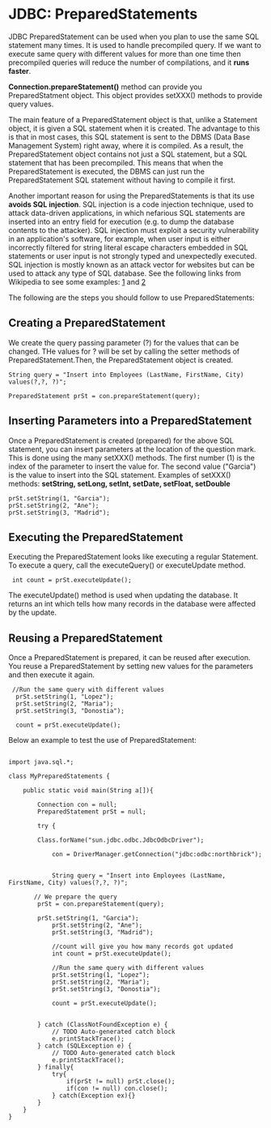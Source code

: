 # JDBC: PreparedStatements


JDBC PreparedStatement can be used when you plan to use the same SQL statement many times. It is used to handle precompiled query. If we want to execute same query with different values for more than one time then precompiled queries will reduce the number of compilations, and it **runs faster**. 

**Connection.prepareStatement()** method can provide you PreparedStatment object. This object provides setXXX() methods to provide query values. 

The main feature of a PreparedStatement object is that, unlike a Statement object, it is given a SQL statement when it is created. The advantage to this is that in most cases, this SQL statement is sent to the DBMS (Data Base Management System) right away, where it is compiled. As a result, the PreparedStatement object contains not just a SQL statement, but a SQL statement that has been precompiled. This means that when the PreparedStatement is executed, the DBMS can just run the PreparedStatement SQL statement without having to compile it first.

Another important reason for using the PreparedStatements is that its use **avoids SQL injection**. SQL injection is a code injection technique, used to attack data-driven applications, in which nefarious SQL statements are inserted into an entry field for execution (e.g. to dump the database contents to the attacker). SQL injection must exploit a security vulnerability in an application's software, for example, when user input is either incorrectly filtered for string literal escape characters embedded in SQL statements or user input is not strongly typed and unexpectedly executed. SQL injection is mostly known as an attack vector for websites but can be used to attack any type of SQL database. See the following links from Wikipedia to see some examples:  [1](https://es.wikipedia.org/wiki/Inyecci%C3%B3n_SQL) and [2](https://en.wikipedia.org/wiki/SQL_injection)


The following are the steps you should follow to use PreparedStatements:

## Creating a PreparedStatement
We create the query passing parameter (?) for the values that can be changed. THe values for ? will be set by calling the setter methods of PreparedStatement.Then, the PreparedStatement object is created. 

```
String query = "Insert into Employees (LastName, FirstName, City) values(?,?, ?)";

PreparedStatement prSt = con.prepareStatement(query);

```

## Inserting Parameters into a PreparedStatement
Once a PreparedStatement is created (prepared) for the above SQL statement, you can insert parameters at the location of the question mark. This is done using the many setXXX() methods. The first number (1) is the index of the parameter to insert the value for. The second value ("Garcia") is the value to insert into the SQL statement.
Examples of setXXX() methods: **setString, setLong, setInt, setDate, setFloat, setDouble**

```
prSt.setString(1, "Garcia");
prSt.setString(2, "Ane");
prSt.setString(3, "Madrid");
```
## Executing the PreparedStatement
Executing the PreparedStatement looks like executing a regular Statement. To execute a query, call the executeQuery() or executeUpdate method. 

```
 int count = prSt.executeUpdate();
 ```
The executeUpdate() method is used when updating the database. It returns an int which tells how many records in the database were affected by the update.

## Reusing a PreparedStatement
Once a PreparedStatement is prepared, it can be reused after execution. You reuse a PreparedStatement by setting new values for the parameters and then execute it again. 

```
 //Run the same query with different values
  prSt.setString(1, "Lopez");
  prSt.setString(2, "Maria");
  prSt.setString(3, "Donostia");
			
  count = prSt.executeUpdate();
  ```
	  
Below an example to test the use of PreparedStatement:

```
 
import java.sql.*;

class MyPreparedStatements {
 
    public static void main(String a[]){
         
        Connection con = null;
        PreparedStatement prSt = null;
		
        try {
		    
	    Class.forName("sun.jdbc.odbc.JdbcOdbcDriver");
        
            con = DriverManager.getConnection("jdbc:odbc:northbrick");
            
            
            String query = "Insert into Employees (LastName, FirstName, City) values(?,?, ?)";
            
	   // We prepare the query
	    prSt = con.prepareStatement(query);
			
	    prSt.setString(1, "Garcia");
            prSt.setString(2, "Ane");
            prSt.setString(3, "Madrid");
            
            //count will give you how many records got updated
            int count = prSt.executeUpdate();
            
            //Run the same query with different values
            prSt.setString(1, "Lopez");
            prSt.setString(2, "Maria");
            prSt.setString(3, "Donostia");
			
            count = prSt.executeUpdate();
            
            
        } catch (ClassNotFoundException e) {
            // TODO Auto-generated catch block
            e.printStackTrace();
        } catch (SQLException e) {
            // TODO Auto-generated catch block
            e.printStackTrace();
        } finally{
            try{
                if(prSt != null) prSt.close();
                if(con != null) con.close();
            } catch(Exception ex){}
        }
    }
}
```
